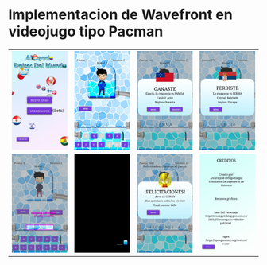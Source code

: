 # Implementacion de Wavefront en videojugo tipo Pacman

<table style="width:100">
<tr>
    <td><img src="https://github.com/Alvarhito/AhogadoPaisesDelMundo/blob/master/WhatsApp%20Image%202018-05-09%20at%2012.59.07%20PM.jpeg"</td>
        <td><img src="https://github.com/Alvarhito/AhogadoPaisesDelMundo/blob/master/WhatsApp%20Image%202018-05-09%20at%201.20.14%20PM.jpeg"</td>
            <td><img src="https://github.com/Alvarhito/AhogadoPaisesDelMundo/blob/master/WhatsApp%20Image%202018-05-09%20at%2012.59.07%20PM%20(1).jpeg"</td>
                <td><img src="https://github.com/Alvarhito/AhogadoPaisesDelMundo/blob/master/WhatsApp%20Image%202018-05-09%20at%2012.59.07%20PM%20(2).jpeg"</td>
                     
 </tr>
 <tr>
    <td><img src="https://github.com/Alvarhito/AhogadoPaisesDelMundo/blob/master/WhatsApp%20Image%202018-05-09%20at%2012.59.06%20PM.jpeg"</td>
        <td><img src="https://github.com/Alvarhito/AhogadoPaisesDelMundo/blob/master/WhatsApp%20Image%202018-05-09%20at%2012.59.06%20PM%20(1).jpeg"</td>
            <td><img src="https://github.com/Alvarhito/AhogadoPaisesDelMundo/blob/master/WhatsApp%20Image%202018-05-09%20at%2012.59.07%20PM%20(4).jpeg"</td>
                <td><img src="https://github.com/Alvarhito/AhogadoPaisesDelMundo/blob/master/WhatsApp%20Image%202018-05-09%20at%2012.59.07%20PM%20(5).jpeg"</td>
 </tr>
 </table>
